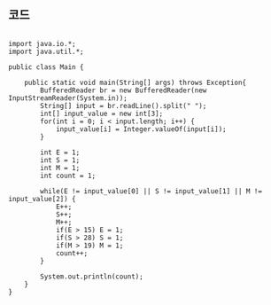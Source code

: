 ## 코드
<pre><code>
import java.io.*;
import java.util.*;

public class Main {

	public static void main(String[] args) throws Exception{
		BufferedReader br = new BufferedReader(new InputStreamReader(System.in));
		String[] input = br.readLine().split(" ");
		int[] input_value = new int[3];
		for(int i = 0; i < input.length; i++) {
			input_value[i] = Integer.valueOf(input[i]);
		}
		
		int E = 1;
		int S = 1;
		int M = 1;
		int count = 1;
		
		while(E != input_value[0] || S != input_value[1] || M != input_value[2]) {
			E++;
			S++;
			M++;
			if(E > 15) E = 1;
			if(S > 28) S = 1;
			if(M > 19) M = 1;
			count++;
		}
		
		System.out.println(count);
	}
}
</code></pre>
